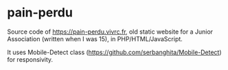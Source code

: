 # pain-perdu

Source code of https://pain-perdu.vivrc.fr, old static website for a
Junior Association (written when I was 15), in PHP/HTML/JavaScript.

It uses Mobile-Detect class (https://github.com/serbanghita/Mobile-Detect)
for responsivity.

